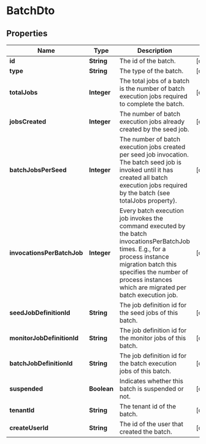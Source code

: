 

# BatchDto

## Properties

Name | Type | Description | Notes
------------ | ------------- | ------------- | -------------
**id** | **String** | The id of the batch. |  [optional]
**type** | **String** | The type of the batch. |  [optional]
**totalJobs** | **Integer** | The total jobs of a batch is the number of batch execution jobs required to complete the batch. |  [optional]
**jobsCreated** | **Integer** | The number of batch execution jobs already created by the seed job. |  [optional]
**batchJobsPerSeed** | **Integer** | The number of batch execution jobs created per seed job invocation. The batch seed job is invoked until it has created all batch execution jobs required by the batch (see totalJobs property). |  [optional]
**invocationsPerBatchJob** | **Integer** | Every batch execution job invokes the command executed by the batch invocationsPerBatchJob times. E.g., for a process instance migration batch this specifies the number of process instances which are migrated per batch execution job. |  [optional]
**seedJobDefinitionId** | **String** | The job definition id for the seed jobs of this batch. |  [optional]
**monitorJobDefinitionId** | **String** | The job definition id for the monitor jobs of this batch. |  [optional]
**batchJobDefinitionId** | **String** | The job definition id for the batch execution jobs of this batch. |  [optional]
**suspended** | **Boolean** | Indicates whether this batch is suspended or not. |  [optional]
**tenantId** | **String** | The tenant id of the batch. |  [optional]
**createUserId** | **String** | The id of the user that created the batch. |  [optional]



